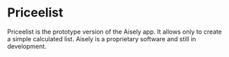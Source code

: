 # Priceelist
 Priceelist is the prototype version of the Aisely app. It allows only to create a simple calculated list.  Aisely is a proprietary software and still in development. 
